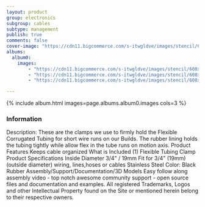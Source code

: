 ```yaml
---
layout: product
group: electronics
subgroup: cables
subtype: management
publish: true
comments: false
cover-image: "https://cdn11.bigcommerce.com/s-itwgldve/images/stencil/608x608/products/648/4906/tubuing_clamp_profile__65839.1675310606.png?c=2"
albums:
  album0:
    images:
        - "https://cdn11.bigcommerce.com/s-itwgldve/images/stencil/608x608/products/648/4906/tubuing_clamp_profile__65839.1675310606.png?c=2"
        - "https://cdn11.bigcommerce.com/s-itwgldve/images/stencil/608x608/products/648/4497/flexible_tubing_clamps_in_use__57274.1675310606.png?c=2"
        - "https://cdn11.bigcommerce.com/s-itwgldve/images/stencil/608x608/products/648/3800/group_picture__38947.1675310606.png?c=2"

---
```


{% include album.html images=page.albums.album0.images cols=3 %}

### Information

Description:
 These are the clamps we use to firmly hold the Flexible Corrugated Tubing for short wire runs on our Builds. The rubber lining holds the tubing tightly while allow flex in the tube runs on motion axis. Product Features   Keeps cable organized  What is Included  (1) Flexible Tubing Clamp  Product Specifications  Inside Diameter 3/4" / 19mm Fit for 3/4" (19mm) (outside diameter) wiring, lines,hoses or cables Stainless Steel Color: Black Rubber   Assembly/Support/Documentation/3D Models   Easy follow along assembly video - top notch awesome community support - open source files and documentation and examples. All registered Trademarks, Logos and other Intellectual Property found on the Site or mentioned herein belong to their respective owners.  

